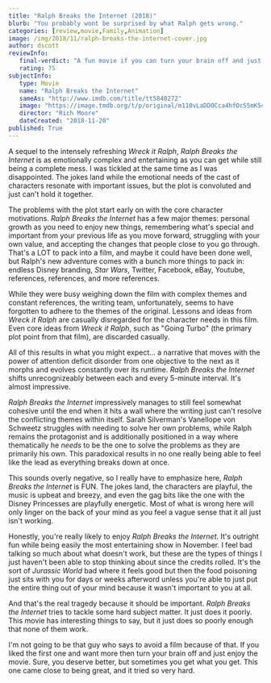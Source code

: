 ```yaml
---
title: "Ralph Breaks the Internet (2018)"
blurb: "You probably wont be surprised by what Ralph gets wrong."
categories: [review,movie,Family,Animation]
image: /img/2018/11/ralph-breaks-the-internet-cover.jpg
author: dscott
reviewInfo:
   final-verdict: "A fun movie if you can turn your brain off and just not think about it too much."
   rating: 75
subjectInfo:
   type: Movie
   name: "Ralph Breaks the Internet"
   sameAs: "http://www.imdb.com/title/tt5848272"
   image: "https://image.tmdb.org/t/p/original/m110vLaDDOCca4hfOcS5mK5cDke.jpg"
   director: "Rich Moore"
   dateCreated: "2018-11-20"
published: True
---
```



A sequel to the intensely refreshing *Wreck it Ralph*, *Ralph Breaks the Internet* is as emotionally complex and entertaining as you can get while still being a complete mess. I was tickled at the same time as I was disappointed. The jokes land while the emotional needs of the cast of characters resonate with important issues, but the plot is convoluted and just can't hold it together. 

The problems with the plot start early on with the core character motivations. *Ralph Breaks the Internet* has a few major themes: personal growth as you need to enjoy new things, remembering what's special and important from your previous life as you move forward, struggling with your own value, and accepting the changes that people close to you go through. That's a LOT to pack into a film, and maybe it could have been done well, but Ralph's new adventure comes with a bunch more things to pack in: endless Disney branding, *Star Wars*, Twitter, Facebook, eBay, Youtube, references, references, and more references. 

While they were busy weighing down the film with complex themes and constant references, the writing team, unfortunately, seems to have forgotten to adhere to the themes of the original. Lessons and ideas from *Wreck it Ralph* are casually disregarded for the character needs in this film. Even core ideas from *Wreck it Ralph*, such as "Going Turbo" (the primary plot point from that film), are discarded casually.

All of this results in what you might expect... a narrative that moves with the power of attention deficit disorder from one objective to the next as it morphs and evolves constantly over its runtime. *Ralph Breaks the Internet* shifts unrecognizeably between each and every 5-minute interval. It's almost impressive. 

*Ralph Breaks the Internet* impressively manages to still feel somewhat cohesive until the end when it hits a wall where the writing just can't resolve the conflicting themes within itself. Sarah Silverman's Vanellope von Schweetz struggles with needing to solve her own problems, while Ralph remains the protagonist and is additionally positioned in a way where thematically he *needs* to be the one to solve the problems as they are primarily his own. This paradoxical results in no one really being able to feel like the lead as everything breaks down at once.

This sounds overly negative, so I really have to emphasize here, *Ralph Breaks the Internet* is FUN. The jokes land, the characters are playful, the music is upbeat and breezy, and even the gag bits like the one with the Disney Princesses are playfully energetic. Most of what is wrong here will only linger on the back of your mind as you feel a vague sense that it all just isn't working.

Honestly, you're really likely to enjoy *Ralph Breaks the Internet*. It's outright fun while being easily the most entertaining show in November. I feel bad talking so much about what doesn't work, but these are the types of things I just haven't been able to stop thinking about since the credits rolled. It's the sort of *Jurassic World* bad where it feels good but then the food poisoning just sits with you for days or weeks afterword unless you're able to just put the entire thing out of your mind because it wasn't important to you at all.

And that's the real tragedy because it should be important. *Ralph Breaks the Internet* tries to tackle some hard subject matter. It just does it poorly. This movie has interesting things to say, but it just does so poorly enough that none of them work.

I'm not going to be that guy who says to avoid a film because of that. If you liked the first one and want more then turn your brain off and just enjoy the movie. Sure, you deserve better, but sometimes you get what you get. This one came close to being great, and it tried so very hard. 